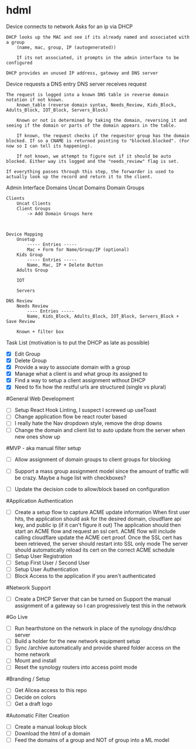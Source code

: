 # hdml

Device connects to network
    Asks for an ip via DHCP

    DHCP looks up the MAC and see if its already named and associated with a group
        (name, mac, group, IP (autogenerated))

        If its not associated, it prompts in the admin interface to be configured

    DHCP provides an unused IP address, gateway and DNS server

Device requests a DNS entry
    DNS server receives request 

    The request is logged into a known DNS table in reverse domain notation if not known.
        known_table (reverse domain syntax, Needs_Review, Kids_Block, Adults_Block, IOT_Block, Servers_Block)

        Known or not is determined by taking the domain, reversing it and seeing if the domain or parts of the domain appears in the table.

        If known, the request checks if the requestor group has the domain blocked. If so a CNAME is returned pointing to "blocked.blocked". (For now so I can tell its happening).

        If not known, we attempt to figure out if it should be auto blocked. Either way its logged and the "needs_review" flag is set.

    If everything passes through this step, the forwarder is used to actually look up the record and return it to the client.



Admin Interface
    Domains
        Uncat Domains
        Domain Groups

    Clients
        Uncat Clients
        Client Groups
            -> Add Domain Groups here



    Device Mapping
        Unsetup
            ----- Entries -----
            Mac + Form for Name/Group/IP (optional)
        Kids Group
            ----- Entries -----
            Name, Mac, IP + Delete Button
        Adults Group

        IOT

        Servers

    DNS Review
        Needs Review
            ---- Entries -----
            Name, Kids_Block, Adults_Block, IOT_Block, Servers_Block + Save Review

        Known + filter box

Task List (motivation is to put the DHCP as late as possible)
- [x] Edit Group
- [x] Delete Group
- [x] Provide a way to associate domain with a group
- [X] Manage what a client is and what group its assigned to
- [X] Find a way to setup a client assignment without DHCP
- [X] Need to fix how the restful urls are structured (single vs plural)

#General Web Development
- [ ] Setup React Hook Linting, I suspect I screwed up useToast
- [ ] Change application flow be react router based
- [ ] I really hate the Nav dropdown style, remove the drop downs
- [ ] Change the domain and client list to auto update from the server when new ones show up

#MVP - aka manual filter setup
- [ ] Allow assignment of domain groups to client groups for blocking
- [ ] Support a mass group assignment model since the amount of traffic will be crazy.
        Maybe a huge list with checkboxes?
- [ ] Update the decision code to allow/block based on configuration



#Application Authentication
- [ ] Create a setup flow to capture ACME update information
        When first user hits, the application should ask for the desired domain, cloudflare api key, and public ip (if it can't figure it out)
        The application should then start an ACME flow and request an ssl cert.
            ACME flow will include calling cloudflare update the ACME cert proof.
        Once the SSL cert has been retrieved, the server should restart into SSL only mode
        The server should automatically reload its cert on the correct ACME schedule
- [ ] Setup User Registration
- [ ] Setup First User / Second User
- [ ] Setup User Authentication
- [ ] Block Access to the application if you aren't authenticated

#Network Support
- [ ] Create a DHCP Server that can be turned on
        Support the manual assignment of a gateway so I can progressively test this in the network



#Go Live
- [ ] Run hearthstone on the network in place of the synology dns/dhcp server
- [ ] Build a holder for the new network equipment setup
- [ ] Sync /archive automatically and provide shared folder access on the home network
- [ ] Mount and install
- [ ] Reset the synology routers into access point mode

#Branding / Setup
- [ ] Get Alicea access to this repo
- [ ] Decide on colors
- [ ] Get a draft logo

#Automatic Filter Creation
- [ ] Create a manual lookup block
- [ ] Download the html of a domain
- [ ] Feed the domains of a group and NOT of group into a ML model